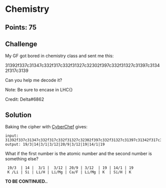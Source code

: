 # Chemistry

## Points: 75

## Challenge
My GF got bored in chemistry class and sent me this:

31392f337c31347c332f317c332f31327c32302f397c332f31327c31397c31342f317c3139

Can you help me decode it?

Note: Be sure to encase in LHC{} 

Credit: Delta#6862

## Solution
Baking the cipher with [CyberChef][1] gives:
```
input:  31392f337c31347c332f317c332f31327c32302f397c332f31327c31397c31342f317c3139
output: 19/3|14|3/1|3/12|20/9|3/12|19|14/1|19
```

What if the first number is the atomic number and the second number is something else?
```
 19/3  | 14 |  3/1 |  3/12 | 20/9 | 3/12  | 19 | 14/1 | 19
 K /Li | Si | Li/H | Li/Mg | Ca/F | Li/Mg | K  | Si/H | K
```
**TO BE CONTINUED..**

[1]:https://gchq.github.io/CyberChef/#recipe=From_Hex('Auto')&input=MzEzOTJmMzM3YzMxMzQ3YzMzMmYzMTdjMzMyZjMxMzI3YzMyMzAyZjM5N2MzMzJmMzEzMjdjMzEzOTdjMzEzNDJmMzE3YzMxMzk